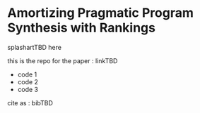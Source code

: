 # Amortizing Pragmatic Program Synthesis with Rankings

splashartTBD here

this is the repo for the paper : linkTBD

- code 1
- code 2
- code 3

cite as : bibTBD
